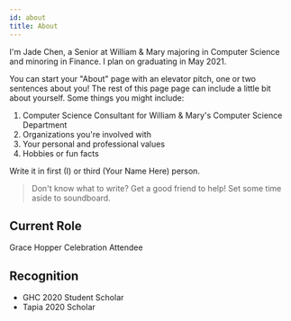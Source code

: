 ```yaml
---
id: about
title: About
---
```


I'm Jade Chen, a Senior at William & Mary majoring in Computer Science and minoring in Finance. I plan on graduating in May 2021. 

You can start your "About" page with an elevator pitch, one or two
sentences about you! The rest of this page page can
include a little bit about yourself. Some things you
might include:

1. Computer Science Consultant for William & Mary's Computer Science Department
1. Organizations you're involved with
1. Your personal and professional values
1. Hobbies or fun facts

Write it in first (I) or third (Your Name Here) person.

> Don't know what to write? Get a good friend to help! Set some time aside to soundboard.

## Current Role

Grace Hopper Celebration Attendee

## Recognition

- GHC 2020 Student Scholar
- Tapia 2020 Scholar
